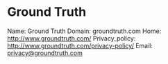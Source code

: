 
# Ground Truth

Name: Ground Truth
Domain: groundtruth.com
Home: http://www.groundtruth.com/
Privacy_policy: http://www.groundtruth.com/privacy-policy/
Email: privacy@groundtruth.com
